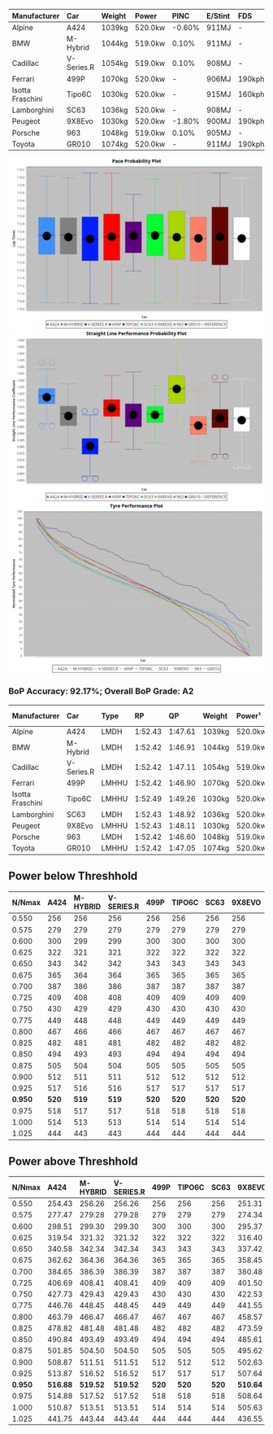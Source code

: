 | Manufacturer     | Car        | Weight | Power   | PINC    | E/Stint | FDS     |
|:-|:-|:-|:-|:-|:-|:-|
| Alpine           | A424       | 1039kg | 520.0kw | -0.60%  | 911MJ   |    -    |
| BMW              | M-Hybrid   | 1044kg | 519.0kw | 0.10%   | 911MJ   |    -    |
| Cadillac         | V-Series.R | 1054kg | 519.0kw | 0.10%   | 908MJ   |    -    |
| Ferrari          | 499P       | 1070kg | 520.0kw |    -    | 906MJ   | 190kph  |
| Isotta Fraschini | Tipo6C     | 1030kg | 520.0kw |    -    | 915MJ   | 160kph  |
| Lamborghini      | SC63       | 1036kg | 520.0kw |    -    | 908MJ   |    -    |
| Peugeot          | 9X8Evo     | 1030kg | 520.0kw | -1.80%  | 900MJ   | 190kph  |
| Porsche          | 963        | 1048kg | 519.0kw | 0.10%   | 905MJ   |    -    |
| Toyota           | GR010      | 1074kg | 520.0kw |    -    | 911MJ   | 190kph  |

![PACECHART](./IMG/AUTO.png)
![STRAIGHTLINEPERFORMANCECHART](./IMG/AUTO_sp.png)
![TYREPERFORMANCECHART](./IMG/AUTO_tw.png)

### BoP Accuracy: 92.17%; Overall BoP Grade: A2
| Manufacturer     | Car        | Type  | RP      | QP      | Weight | Power¹  | Threshhold | PINC    | Power²   | E/Stint | AVG Vmax  | FDS     | RDLC | L/Stint | BOP-Grade | Model Accuracy | Model Points | Match%  | SimDiff |
|:-|:-|:-|:-|:-|:-|:-|:-|:-|:-|:-|:-|:-|:-|:-|:-|:-|:-|:-|:-|
| Alpine           | A424       | LMDH  | 1:52.43 | 1:47.61 | 1039kg | 520.0kw | 250.0kph   | -0.60%  | 516.90kw |  911MJ  | 294.61kph |    -    | 1.01 | 34      | ~A1       | 100.00%        | 635          | 97.95%  | #       |
| BMW              | M-Hybrid   | LMDH  | 1:52.42 | 1:46.91 | 1044kg | 519.0kw | 250.0kph   | 0.10%   | 519.50kw |  911MJ  | 292.49kph |    -    | 1.01 | 34      | ~A1       | 100.00%        | 1696         | 100.00% | #       |
| Cadillac         | V-Series.R | LMDH  | 1:52.42 | 1:47.11 | 1054kg | 519.0kw | 250.0kph   | 0.10%   | 519.50kw |  908MJ  | 287.64kph |    -    | 1.01 | 34      | ~A1       | 88.64%         | 2076         | 100.00% | #       |
| Ferrari          | 499P       | LMHHU | 1:52.42 | 1:46.90 | 1070kg | 520.0kw | 250.0kph   |    -    | 520.00kw |  906MJ  | 291.88kph | 190kph  | 1.02 | 35      | ~A1       | 91.94%         | 2476         | 100.00% | #       |
| Isotta Fraschini | Tipo6C     | LMHHU | 1:52.49 | 1:49.26 | 1030kg | 520.0kw | 0.0kph     |    -    | 520.00kw |  915MJ  | 293.51kph | 160kph  | 1.07 | 35      | +Ω1       | 100.00%        | 66           | 48.32%  | #       |
| Lamborghini      | SC63       | LMDH  | 1:52.43 | 1:48.92 | 1036kg | 520.0kw | 0.0kph     |    -    | 520.00kw |  908MJ  | 293.15kph |    -    | 1.04 | 34      | ~A1       | 100.00%        | 504          | 99.32%  | #       |
| Peugeot          | 9X8Evo     | LMHHU | 1:52.43 | 1:48.11 | 1030kg | 520.0kw | 250.0kph   | -1.80%  | 510.60kw |  900MJ  | 295.48kph | 190kph  | 1.02 | 35      | +B2       | 100.00%        | 249          | 83.94%  | #       |
| Porsche          | 963        | LMDH  | 1:52.42 | 1:46.60 | 1048kg | 519.0kw | 250.0kph   | 0.10%   | 519.50kw |  905MJ  | 290.88kph |    -    | 1.01 | 34      | ~A1       | 90.40%         | 5633         | 100.00% | #       |
| Toyota           | GR010      | LMHHU | 1:52.42 | 1:47.05 | 1074kg | 520.0kw | 250.0kph   |    -    | 520.00kw |  911MJ  | 290.39kph | 190kph  | 1.01 | 35      | ~A1       | 90.11%         | 3235         | 100.00% | #       |

## Power below Threshhold
| N/Nmax    | A424    | M-HYBRID | V-SERIES.R | 499P    | TIPO6C  | SC63    | 9X8EVO  | 963     | GR010   |
|:-|:-|:-|:-|:-|:-|:-|:-|:-|:-|
|  0.550    |  256    |  256     |  256       |  256    |  256    |  256    |  256    |  256    |  256    |
|  0.575    |  279    |  279     |  279       |  279    |  279    |  279    |  279    |  279    |  279    |
|  0.600    |  300    |  299     |  299       |  300    |  300    |  300    |  300    |  299    |  300    |
|  0.625    |  322    |  321     |  321       |  322    |  322    |  322    |  322    |  321    |  322    |
|  0.650    |  343    |  342     |  342       |  343    |  343    |  343    |  343    |  342    |  343    |
|  0.675    |  365    |  364     |  364       |  365    |  365    |  365    |  365    |  364    |  365    |
|  0.700    |  387    |  386     |  386       |  387    |  387    |  387    |  387    |  386    |  387    |
|  0.725    |  409    |  408     |  408       |  409    |  409    |  409    |  409    |  408    |  409    |
|  0.750    |  430    |  429     |  429       |  430    |  430    |  430    |  430    |  429    |  430    |
|  0.775    |  449    |  448     |  448       |  449    |  449    |  449    |  449    |  448    |  449    |
|  0.800    |  467    |  466     |  466       |  467    |  467    |  467    |  467    |  466    |  467    |
|  0.825    |  482    |  481     |  481       |  482    |  482    |  482    |  482    |  481    |  482    |
|  0.850    |  494    |  493     |  493       |  494    |  494    |  494    |  494    |  493    |  494    |
|  0.875    |  505    |  504     |  504       |  505    |  505    |  505    |  505    |  504    |  505    |
|  0.900    |  512    |  511     |  511       |  512    |  512    |  512    |  512    |  511    |  512    |
|  0.925    |  517    |  516     |  516       |  517    |  517    |  517    |  517    |  516    |  517    |
| **0.950** | **520** | **519**  | **519**    | **520** | **520** | **520** | **520** | **519** | **520** |
|  0.975    |  518    |  517     |  517       |  518    |  518    |  518    |  518    |  517    |  518    |
|  1.000    |  514    |  513     |  513       |  514    |  514    |  514    |  514    |  513    |  514    |
|  1.025    |  444    |  443     |  443       |  444    |  444    |  444    |  444    |  443    |  444    |

## Power above Threshhold
| N/Nmax    | A424       | M-HYBRID   | V-SERIES.R | 499P    | TIPO6C  | SC63    | 9X8EVO     | 963        | GR010   |
|:-|:-|:-|:-|:-|:-|:-|:-|:-|:-|
|  0.550    |  254.43    |  256.26    |  256.26    |  256    |  256    |  256    |  251.31    |  256.26    |  256    |
|  0.575    |  277.47    |  279.28    |  279.28    |  279    |  279    |  279    |  274.34    |  279.28    |  279    |
|  0.600    |  298.51    |  299.30    |  299.30    |  300    |  300    |  300    |  295.37    |  299.30    |  300    |
|  0.625    |  319.54    |  321.32    |  321.32    |  322    |  322    |  322    |  316.40    |  321.32    |  322    |
|  0.650    |  340.58    |  342.34    |  342.34    |  343    |  343    |  343    |  337.42    |  342.34    |  343    |
|  0.675    |  362.62    |  364.36    |  364.36    |  365    |  365    |  365    |  358.45    |  364.36    |  365    |
|  0.700    |  384.65    |  386.39    |  386.39    |  387    |  387    |  387    |  380.48    |  386.39    |  387    |
|  0.725    |  406.69    |  408.41    |  408.41    |  409    |  409    |  409    |  401.50    |  408.41    |  409    |
|  0.750    |  427.73    |  429.43    |  429.43    |  430    |  430    |  430    |  422.53    |  429.43    |  430    |
|  0.775    |  446.76    |  448.45    |  448.45    |  449    |  449    |  449    |  441.55    |  448.45    |  449    |
|  0.800    |  463.79    |  466.47    |  466.47    |  467    |  467    |  467    |  458.57    |  466.47    |  467    |
|  0.825    |  478.82    |  481.48    |  481.48    |  482    |  482    |  482    |  473.59    |  481.48    |  482    |
|  0.850    |  490.84    |  493.49    |  493.49    |  494    |  494    |  494    |  485.61    |  493.49    |  494    |
|  0.875    |  501.85    |  504.50    |  504.50    |  505    |  505    |  505    |  495.62    |  504.50    |  505    |
|  0.900    |  508.87    |  511.51    |  511.51    |  512    |  512    |  512    |  502.63    |  511.51    |  512    |
|  0.925    |  513.87    |  516.52    |  516.52    |  517    |  517    |  517    |  507.64    |  516.52    |  517    |
| **0.950** | **516.88** | **519.52** | **519.52** | **520** | **520** | **520** | **510.64** | **519.52** | **520** |
|  0.975    |  514.88    |  517.52    |  517.52    |  518    |  518    |  518    |  508.64    |  517.52    |  518    |
|  1.000    |  510.87    |  513.51    |  513.51    |  514    |  514    |  514    |  505.63    |  513.51    |  514    |
|  1.025    |  441.75    |  443.44    |  443.44    |  444    |  444    |  444    |  436.55    |  443.44    |  444    |
